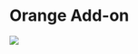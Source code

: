 ﻿# Orange Add-on
![](https://img.shields.io/badge/dynamic/xml?label=Versi%C3%B3n&style=flat-square&query=%2F%2Faddon%2F%40version&url=https%3A%2F%2Fraw.githubusercontent.com%2FMrOrange9-JCT%2Fplugin.video.orange%2Fmain%2Fplugin.video.orange%2Faddon.xml)
